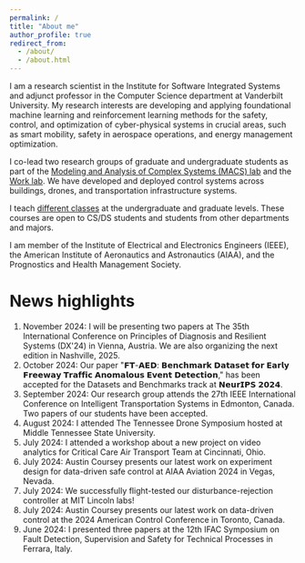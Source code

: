 ```yaml
---
permalink: /
title: "About me"
author_profile: true
redirect_from: 
  - /about/
  - /about.html
---
```


I am a research scientist in the Institute for Software Integrated Systems and adjunct professor in the Computer Science department at Vanderbilt University. My research interests are developing and applying foundational machine learning and reinforcement learning methods for the safety, control, and optimization of cyber-physical systems in crucial areas, such as smart mobility, safety in aerospace operations, and energy management optimization. 

I co-lead two research groups of graduate and undergraduate students as part of the [Modeling and Analysis of Complex Systems (MACS) lab](https://lab.vanderbilt.edu/vumacs/) and the [Work lab](https://lab-work.github.io). We have developed  and deployed control systems across buildings, drones, and transportation infrastructure systems. 

I teach [different classes](https://marcosqg.github.io/teaching/) at the undergraduate and graduate levels. These courses are open to CS/DS students and students from other departments and majors. 

I am member of the Institute of Electrical and Electronics Engineers (IEEE), the American Institute of Aeronautics and Astronautics (AIAA), and the Prognostics and Health Management Society.

News highlights
======
1. November 2024: I will be presenting two papers at The 35th International Conference on Principles of Diagnosis and Resilient Systems (DX'24) in Vienna, Austria. We are also organizing the next edition in Nashville, 2025. 
1. October 2024: Our paper "𝗙𝗧-𝗔𝗘𝗗: 𝗕𝗲𝗻𝗰𝗵𝗺𝗮𝗿𝗸 𝗗𝗮𝘁𝗮𝘀𝗲𝘁 𝗳𝗼𝗿 𝗘𝗮𝗿𝗹𝘆 𝗙𝗿𝗲𝗲𝘄𝗮𝘆 𝗧𝗿𝗮𝗳𝗳𝗶𝗰 𝗔𝗻𝗼𝗺𝗮𝗹𝗼𝘂𝘀 𝗘𝘃𝗲𝗻𝘁 𝗗𝗲𝘁𝗲𝗰𝘁𝗶𝗼𝗻," has been accepted for the Datasets and Benchmarks track at 𝗡𝗲𝘂𝗿𝗜𝗣𝗦 𝟮𝟬𝟮𝟰. 
1. September 2024: Our research group attends the 27th IEEE International Conference on Intelligent Transportation Systems in Edmonton, Canada. Two papers of our students have been accepted.
1. August 2024: I attended The Tennessee Drone Symposium hosted at Middle Tennessee State University.
1. July 2024: I attended a workshop about a new project on video analytics for Critical Care Air Transport Team at Cincinnati, Ohio.
1. July 2024: Austin Coursey presents our latest work on experiment design for data-driven safe control at AIAA Aviation 2024 in Vegas, Nevada.
1. July 2024: We successfully flight-tested our disturbance-rejection controller at MIT Lincoln labs! 
1. July 2024: Austin Coursey presents our latest work on data-driven control at the 2024 American Control Conference in Toronto, Canada.
1. June 2024: I presented three papers at the 12th IFAC Symposium on Fault Detection, Supervision and Safety for Technical Processes in Ferrara, Italy.
